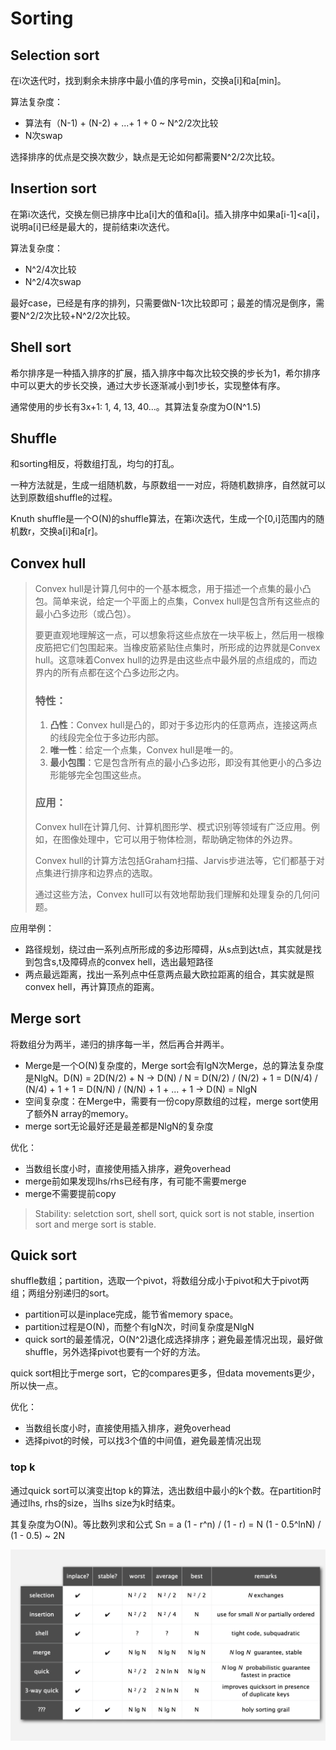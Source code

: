# Sorting

## Selection sort

在i次迭代时，找到剩余未排序中最小值的序号min，交换a[i]和a[min]。

算法复杂度：

* 算法有（N-1) + (N-2) + ...+ 1 + 0 ~ N^2/2次比较
* N次swap

选择排序的优点是交换次数少，缺点是无论如何都需要N^2/2次比较。

## Insertion sort

在第i次迭代，交换左侧已排序中比a[i]大的值和a[i]。插入排序中如果a[i-1]<a[i]，说明a[i]已经是最大的，提前结束i次迭代。

算法复杂度：

* N^2/4次比较
* N^2/4次swap

最好case，已经是有序的排列，只需要做N-1次比较即可；最差的情况是倒序，需要N^2/2次比较+N^2/2次比较。

## Shell sort

希尔排序是一种插入排序的扩展，插入排序中每次比较交换的步长为1，希尔排序中可以更大的步长交换，通过大步长逐渐减小到1步长，实现整体有序。

通常使用的步长有3x+1: 1, 4, 13, 40...。其算法复杂度为O(N^1.5)

## Shuffle

和sorting相反，将数组打乱，均匀的打乱。

一种方法就是，生成一组随机数，与原数组一一对应，将随机数排序，自然就可以达到原数组shuffle的过程。

Knuth shuffle是一个O(N)的shuffle算法，在第i次迭代，生成一个[0,i]范围内的随机数r，交换a[i]和a[r]。

## Convex hull

> Convex hull是计算几何中的一个基本概念，用于描述一个点集的最小凸包。简单来说，给定一个平面上的点集，Convex hull是包含所有这些点的最小凸多边形（或凸包）。
>
> 要更直观地理解这一点，可以想象将这些点放在一块平板上，然后用一根橡皮筋把它们包围起来。当橡皮筋紧贴住点集时，所形成的边界就是Convex hull。这意味着Convex hull的边界是由这些点中最外层的点组成的，而边界内的所有点都在这个凸多边形之内。
>
> ### 特性：
>
> 1. **凸性**：Convex hull是凸的，即对于多边形内的任意两点，连接这两点的线段完全位于多边形内部。
> 2. **唯一性**：给定一个点集，Convex hull是唯一的。
> 3. **最小包围**：它是包含所有点的最小凸多边形，即没有其他更小的凸多边形能够完全包围这些点。
>
> ### 应用：
>
> Convex hull在计算几何、计算机图形学、模式识别等领域有广泛应用。例如，在图像处理中，它可以用于物体检测，帮助确定物体的外边界。
>
> Convex hull的计算方法包括Graham扫描、Jarvis步进法等，它们都基于对点集进行排序和边界点的选取。
>
> 通过这些方法，Convex hull可以有效地帮助我们理解和处理复杂的几何问题。

应用举例：

* 路径规划，绕过由一系列点所形成的多边形障碍，从s点到达t点，其实就是找到包含s,t及障碍点的convex hell，选出最短路径
* 两点最远距离，找出一系列点中任意两点最大欧拉距离的组合，其实就是照convex hell，再计算顶点的距离。

## Merge sort

将数组分为两半，递归的排序每一半，然后再合并两半。

* Merge是一个O(N)复杂度的，Merge sort会有lgN次Merge，总的算法复杂度是NlgN。D(N) = 2D(N/2) + N -> D(N) / N = D(N/2) / (N/2) + 1 = D(N/4) / (N/4) + 1 + 1 = D(N/N) / (N/N) + 1 + ... + 1 -> D(N) = NlgN
* 空间复杂度：在Merge中，需要有一份copy原数组的过程，merge sort使用了额外N array的memory。
* merge sort无论最好还是最差都是NlgN的复杂度

优化：

* 当数组长度小时，直接使用插入排序，避免overhead
* merge前如果发现lhs/rhs已经有序，有可能不需要merge
* merge不需要提前copy

> Stability: seletction sort, shell sort, quick sort is not stable, insertion sort and merge sort is stable.

## Quick sort

shuffle数组；partition，选取一个pivot，将数组分成小于pivot和大于pivot两组；两组分别递归的sort。

* partition可以是inplace完成，能节省memory space。
* partition过程是O(N)，而整个有lgN次，时间复杂度是NlgN
* quick sort的最差情况，O(N^2)退化成选择排序；避免最差情况出现，最好做shuffle，另外选择pivot也要有一个好的方法。

quick sort相比于merge sort，它的compares更多，但data movements更少，所以快一点。

优化：

* 当数组长度小时，直接使用插入排序，避免overhead
* 选择pivot的时候，可以找3个值的中间值，避免最差情况出现

### top k

通过quick sort可以演变出top k的算法，选出数组中最小的k个数。在partition时通过lhs, rhs的size，当lhs size为k时结束。

其复杂度为O(N)。等比数列求和公式 Sn = a (1 - r^n) / (1 - r) = N (1 - 0.5^lnN) / (1 - 0.5) ~ 2N

![1725786433678](image/sorting/1725786433678.png)
